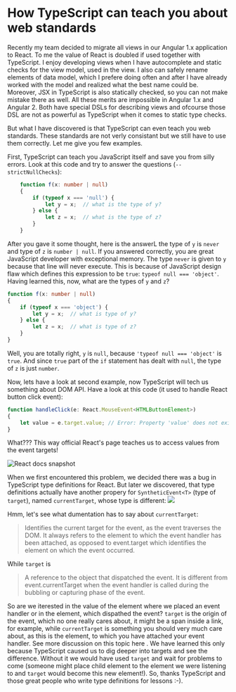 # How TypeScript can teach you about web standards

Recently my team decided to migrate all views in our Angular 1.x application to React. To me the value of React is doubled if used together with TypeScript. I enjoy developing views when I have autocomplete and static checks for the view model, used in the view. I also can safely rename  elements of data model, which I prefere doing often and after I have already worked with the model and realized what the best name could be. Moreover, JSX in TypeScript is also statically checked, so you can not make mistake there as well. All these merits are impossible in Angular 1.x and Angular 2. Both have special DSLs for describing views and ofcourse those DSL are not as powerful as TypeScript when it comes to static type checks.

But what I have discovered is that TypeScript can even teach you web standards. These standards are not verly consistant but we still have to use them correctly. Let me give you few examples. 

First, TypeScript can teach you JavaScript itself and save you from silly errors. Look at this code and try to answer the questions (`--strictNullChecks`):

```ts
    function f(x: number | null)
    {
        if (typeof x === 'null') {
            let y = x;  // what is the type of y?
        } else {
            let z = x;  // what is the type of z?
        }
    }
```

After you gave it some thought, here is the answerL the type of `y` is `never` and type of `z` is `number | null`. If you answered correctly, you are great JavaScript developer with exceptional memory. The type `never` is given to `y` because that line will never execute. This is because of JavaScript design flaw which defines this expression to be `true`: `typeof null === 'object'`. Having learned this, now, what are the types of `y` and `z`?

```ts
function f(x: number | null)
{
    if (typeof x === 'object') {
        let y = x;  // what is type of y?
    } else {
        let z = x;  // what is type of z?
    }
}
```

Well, you are totally right, `y` is `null`, because `'typeof null === 'object'` is `true`. And since `true` part of the `if` statement has dealt with `null`, the type of `z` is just `number`.

Now, lets have a look at second example, now TypeScript will tech us something about DOM API. Have a look at this code (it used to handle React button click event):

```ts
function handleClick(e: React.MouseEvent<HTMLButtonElement>)
{
    let value = e.target.value; // Error: Property 'value' does not exist on type 'EventTarget'
}
```
What??? This way official React's page teaches us to access values from the event targets!

![React docs snapshot](http://puu.sh/sNNlC/449f01269a.png)

When we first encountered this problem, we decided there was a bug in TypeScript type definitions for React. But later we discovered, that type definitions actually have another propery for `SyntheticEvent<T>` (type of `target`), named `currentTarget`, whose type is different:
![](http://puu.sh/sNNAn/48e2044842.png) 

Hmm, let's see what dumentation has to say about `currentTarget`:
>Identifies the current target for the event, as the event traverses the DOM. It always refers to the element to which the event handler has been attached, as opposed to event.target which identifies the element on which the event occurred.

While `target` is
>A reference to the object that dispatched the event. It is different from event.currentTarget when the event handler is called during the bubbling or capturing phase of the event.

So are we iterested in the value of the element where we placed an event handler or in the element, which dispathed the event? `target` is the origin of the event, which no one really cares about, it might be a span inside a link, for example, while `currentTarget` is something you should very much care about, as this is the element, to which you have attached your event handler. See more discussion on this topic here [](https://github.com/DefinitelyTyped/DefinitelyTyped/issues/11508#issuecomment-256045682). We have learned this only because TypeScript caused us to dig deeper into targets and see the difference. Without it we would have used `target` and wait for problems to come (someone might place child element to the element we were listening to and `target` would become this new element!). So, thanks TypeScript and those great people who write type definitions for lessons :-).
